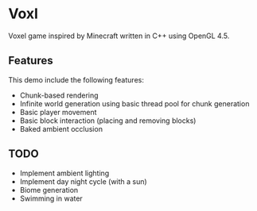 # Voxl

Voxel game inspired by Minecraft written in C++ using OpenGL 4.5.

## Features

This demo include the following features:

- Chunk-based rendering
- Infinite world generation using basic thread pool for chunk generation
- Basic player movement
- Basic block interaction (placing and removing blocks)
- Baked ambient occlusion 

## TODO

- Implement ambient lighting
- Implement day night cycle (with a sun)
- Biome generation
- Swimming in water
